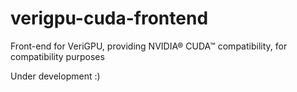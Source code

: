 # verigpu-cuda-frontend
Front-end for VeriGPU, providing NVIDIA® CUDA™ compatibility, for compatibility purposes

Under development :)
